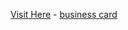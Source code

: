 <u>Visit Here</u> - <a href="https://snazzy-bubblegum-f9235d.netlify.app/" target="_blank" >business card</a>
